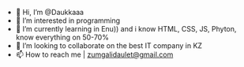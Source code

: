- 👋 Hi, I’m @Daukkaaa
- 👀 I’m interested in programming 
- 🌱 I’m currently learning in Enu)) and i know HTML, CSS, JS, Phyton, know everything on 50-70% 
- 💞️ I’m looking to collaborate on the best IT company in KZ
- 📫 How to reach me | zumgalidaulet@gmail.com

<!---
Daukkaaa/Daukkaaa is a ✨ special ✨ repository because its `README.md` (this file) appears on your GitHub profile.
You can click the Preview link to take a look at your changes.
--->

